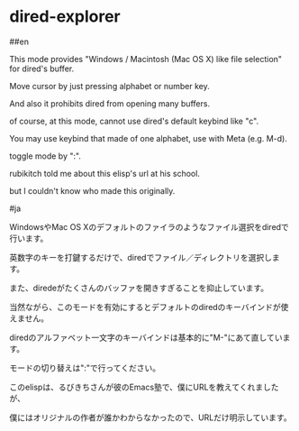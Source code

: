 # dired-explorer

##en

This mode provides "Windows / Macintosh (Mac OS X) like file selection" for dired's buffer.

Move cursor by just pressing alphabet or number key.

And also it prohibits dired from opening many buffers.

of course, at this mode, cannot use dired's default keybind like "c".

You may use keybind that made of one alphabet, use with Meta (e.g. M-d).

toggle mode by ":".

rubikitch told me about this elisp's url at his school.

but I couldn't know who made this originally.

#ja

WindowsやMac OS Xのデフォルトのファイラのようなファイル選択をdiredで行います。

英数字のキーを打鍵するだけで、diredでファイル／ディレクトリを選択します。

また、diredeがたくさんのバッファを開きすぎることを抑止しています。

当然ながら、このモードを有効にするとデフォルトのdiredのキーバインドが使えません。

diredのアルファベット一文字のキーバインドは基本的に"M-"にあて直しています。

モードの切り替えは":"で行ってください。

このelispは、るびきちさんが彼のEmacs塾で、僕にURLを教えてくれましたが、

僕にはオリジナルの作者が誰かわからなかったので、URLだけ明示しています。